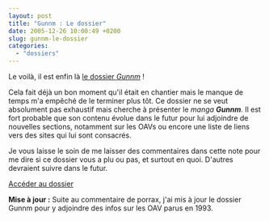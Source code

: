 ```yaml
---
layout: post
title: "Gunnm : Le dossier"
date: 2005-12-26 10:00:49 +0200
slug: gunnm-le-dossier
categories:
  - "dossiers"
---
```


Le voilà, il est enfin là [le dossier _Gunnm_](http://www.mangaleera.com/index.php/dossier-gunnm/) !

Cela fait déjà un bon moment qu'il était en chantier mais le manque de temps m'a empêché de le terminer plus tôt. Ce dossier ne se veut absolument pas exhaustif mais cherche à présenter le _manga **Gunnm**_. Il est fort probable que son contenu évolue dans le futur pour lui adjoindre de nouvelles sections, notamment sur les OAVs ou encore une liste de liens vers des sites qui lui sont consacrés.

Je vous laisse le soin de me laisser des commentaires dans cette note pour me dire si ce dossier vous a plu ou pas, et surtout en quoi. D'autres devraient suivre dans le futur.

[Accéder au dossier](http://www.mangaleera.com/index.php/dossier-gunnm/)

**Mise à jour :** Suite au commentaire de porrax, j'ai mis à jour le dossier Gunnm pour y adjoindre des infos sur les OAV parus en 1993.